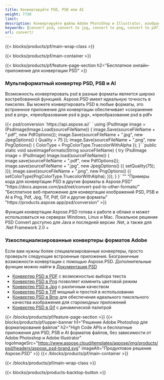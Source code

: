 ```yaml
---
title: Конвертируйте PSD, PSB или AI
weight: 7730
limit: 
description: Конвертируйте файлы Adobe PhotoShop и Illustrator, изображения и другие форматы
keywords: [convert psd, convert to jpg, convert to png, convert to pdf]
url: convert/
---
```


{{< blocks/products/pf/main-wrap-class >}}

{{< blocks/products/pf/main-container >}}

{{< blocks/products/pf/feature-page-section h2="Бесплатное онлайн-приложение для конвертации PSD" >}}
<h3 class="headingpdleft">Мультиформатный конвертер PSD, PSB и AI</h3>
<p>Возможность конвертировать psd в разные форматы является широко востребованной функцией. Aspose.PSD имеет идеальную точность в пикселях. Вы можете конвертировать PSD в любые форматы, это встроенное приложение для конвертации обеспечивает «сохранение psd в png», «преобразование psd в jpg», «преобразование psd в pdf»</p>
{{< psd/conversion `https://api.aspose.ai/` 
`    using (PsdImage image = (PsdImage)Image.Load(sourceFileName))
    {
        image.Save(sourceFileName + ".pdf", new PdfOptions());
        image.Save(sourceFileName + ".jpg",  new JpegOptions() { Quality = 75 });
        image.Save(sourceFileName + ".png",  new PngOptions() {  ColorType = PngColorType.TruecolorWithAlpha });
    }` 
	`public static void saveImageFormats(String sourceFileName) {
        try (PsdImage image = (PsdImage) Image.load(sourceFileName)) {
            image.save(sourceFileName + ".pdf", new PdfOptions());
            image.save(sourceFileName + ".jpg", new JpegOptions() {{
                setQuality(75);
            }});
            image.save(sourceFileName + ".png", new PngOptions() {{
                setColorType(PngColorType.TruecolorWithAlpha);
            }});
        }
    }` 
"" "Примеры кода для конвертации PSD в другие форматы в Aspose.PSD"  "https://docs.aspose.com/psd/net/convert-psd-to-other-formats/" "Бесплатное веб-приложение для конвертации изображений PSD, PSB и AI в Png, Pdf, Jpg, Tif, Pdf, Gif и другие форматы" "https://products.aspose.app/psd/conversion" >}}
<br />
<p>Функция конвертации Aspose.PSD готова к работе в облаке и может использоваться на серверах Windows, Linux и Mac. Локальное решение PSD Convert доступно для Java и последней версии .Net, а также для .Net Framework 2.0 +</p>

<h3 class="headingpdleft">Узкоспециализированные конвертеры форматов Adobe</h3>
<p>Если вам нужны более специализированные конвертеры, просто проверьте следующие встроенные приложения. Безграничные возможности конвертации с помощью Aspose.PSD. Дополнительные функции можно найти в <a href="https://docs.aspose.com/psd/">Документация PSD</a></p>
<ul>
<li><a href="to-pdf">Конвертер PSD в PDF</a> с возможностью выбора текста</li>
<li><a href="to-png">Конвертер PSD в Png</a> позволяет изменить цветовой режим</li>
<li><a href="to-jpg">Конвертер PSD в Jpg</a> с различным качеством</li>
<li><a href="to-tiff">Конвертер PSD в Tiff</a> мощный и простой в использовании</li>
<li><a href="to-bmp">Конвертер PSD в Bmp</a> для обеспечения идеального пиксельного качества изображения для старомодных приложений</li>
<li><a href="to-gif">Конвертер PSD в Gif</a> с динамической палитрой</li>
</ul>

{{< /blocks/products/pf/feature-page-section >}}
{{< blocks/products/pf/upper-banner h1="Решение Adobe Photoshop для форматирования файлов" h2="High Code APIs и бесплатные приложения для PSD, PSB и AI форматов файлов, без зависимости от Adobe Photoshop и Adobe Illustrator" logoImageSrc="https://www.aspose.cloud/templates/aspose/img/products/psd/headers/aspose_psd-brand.svg" imageAlt="Продуктовое решение Aspose.PSD" >}}
{{< /blocks/products/pf/main-container >}}


{{< /blocks/products/pf/main-wrap-class >}}

{{< blocks/products/products-backtop-button >}}

